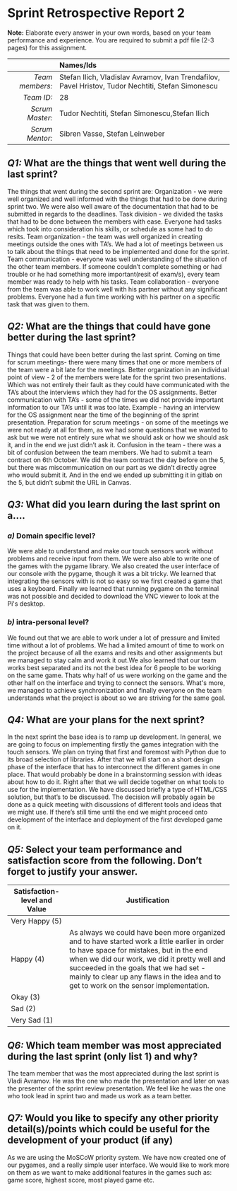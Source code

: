 # Sprint Retrospective Report 2

**Note:** Elaborate every answer in your own words, based on your team performance and experience. You are required to submit a pdf file (2-3 pages) for this assignment.
 
|                  | **Names/Ids**  |
|-----------------:|:---------------|
| *Team members:*  |       Stefan Ilich, Vladislav Avramov, Ivan Trendafilov, Pavel Hristov, Tudor Nechtiti, Stefan Simonescu         |
| *Team ID:*       |       28         |
| *Scrum  Master:* |       Tudor Nechtiti, Stefan Simonescu,Stefan Ilich         |
| *Scrum  Mentor:* |    Sibren Vasse, Stefan Leinweber            |
 

## *Q1:* What are the things that went well during the last sprint? 
The things that went during the second sprint are: 
Organization - we were well organized and well informed with the things that had to be done during sprint two. We were also well aware of the documentation that had to be submitted in regards to the deadlines.
Task division - we divided the tasks that had to be done between the members with ease. Everyone had tasks which took into consideration his skills, or schedule as some had to do resits.
Team organization - the team was well organized in creating meetings outside the ones with TA’s.  We had a lot of meetings between us to talk about the things that need to be implemented and done for the sprint.
Team communication - everyone was well understanding of the situation of the other team members. If someone couldn’t complete something or had trouble or he had something more important(resit of exam/s), every team member was ready to help with his tasks.
Team collaboration - everyone from the team was able to work well with his partner without any significant problems. Everyone had a fun time working with his partner on a specific task that was given to them.


## *Q2:* What are the things that could have gone better during the last sprint?
Things that could have been better during the last sprint.
Coming on time for scrum meetings- there were many times that one or more members of the team were a bit late for the meetings.
Better organization in an individual point of view - 2 of the members were late for the sprint two presentations. Which was not entirely their fault as they could have communicated with the TA’s about the interviews which they had for the OS assignments.
Better communication with TA’s - some of the times we did not provide important information to our TA’s until it was too late. Example - having an interview for the OS assignment near the time of the beginning of the sprint presentation. 
Preparation for scrum meetings - on some of the meetings we were not ready at all for them, as we had some questions that we wanted to ask but we were not entirely sure what we should ask or how we should ask it, and in the end we just didn’t ask it.
Confusion in the team - there was a bit of confusion between the team members. We had to submit a team contract on 6th October. We did the team contract the day before on the 5, but there was miscommunication on our part as we didn’t directly agree who would submit it. And in the end we ended up submitting it in gitlab on the 5, but didn’t submit the URL in Canvas.


## *Q3:* What did you learn during the last sprint on a….

### *a)* Domain specific level?
We were able to understand and make our touch sensors work without problems and receive input from them. 
We were also able to write one of the games with the pygame library.
We also created the user interface of our console with the pygame, though it was a bit tricky.
We learned that integrating the sensors with is not so easy so we first created a game that uses a keyboard.
Finally we learned that running pygame on the terminal was not possible and decided to download the VNC viewer to look at the Pi's desktop.



### *b)* intra-personal level?
We found out that we are able to work under a lot of pressure and limited time without a lot of problems. We had a limited amount of time to work on the project because of all the exams and resits and other assignments but we managed to stay calm and work it out.We also learned that our team works best separated and its not the best idea for 6 people to be working on the same game. Thats why half of us were working on the game and the other half on the interface and trying to connect the sensors. What's more, we managed to achieve synchronization and finally everyone on the team understands what the project is about so we are striving for the same goal.

## *Q4:* What are your plans for the next sprint?
In the next sprint the base idea is to ramp up development. In general, we are going to focus on implementing firstly the games integration with the touch sensors.  We plan on trying that first and foremost with Python due to its broad selection of libraries. After that we will start on a short design phase of the interface that has to interconnect the different games in one place. That would probably be done in a brainstorming session with ideas about how to do it. Right after that we will decide together on what tools to use for the implementation. We have discussed briefly a type of HTML/CSS solution, but that’s to be discussed. The decision will probably again be done as a quick meeting with discussions of different tools and ideas that we might use. If there’s still time until the end we might proceed onto development of the interface and deployment of the first developed game on it.


## *Q5:* Select your team performance and satisfaction score from the following. Don’t forget to justify your answer.

| **Satisfaction-level  and Value** | **Justification** |
| --------------------------------- | ----------------- |
| Very  Happy (5)                   |                   |
| Happy  (4)                        |  As always we could have been more organized and to have started work a little earlier in order to have space for mistakes, but in the end when we did our work, we did it pretty well and succeeded in the goals that we had set - mainly to clear up any flaws in the idea and to get to work on the sensor implementation.   
| Okay  (3)                         |                   |
| Sad  (2)                          |                   |
| Very  Sad (1)                     |                   |

## *Q6:* Which team member was most appreciated during the last sprint (only list 1) and why?
The team member that was the most appreciated during the last sprint is Vladi Avramov. He was the one who made the presentation and later on was the presenter of the sprint review presentation. We feel like he was the one who took lead in sprint two and made us work as a team better.
## *Q7:*  Would you like to specify any other priority detail(s)/points which could be useful for the development of your product (if any)
As we are using the MoSCoW priority system.  We have now created one of our pygames, and a really simple user interface. We would like to work more on them as we want to make additional features in the games such as: game score, highest score, most played game etc.